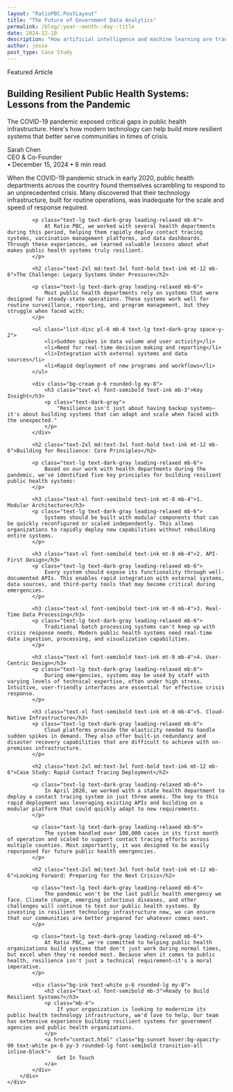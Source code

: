 ```yaml
---
layout: "RatioPBC.PostLayout"
title: "The Future of Government Data Analytics"
permalink: /blog/:year-:month-:day-:title
date: 2024-12-10
description: "How artificial intelligence and machine learning are transforming how public agencies analyze and act on data."
author: jesse
post_type: Case Study
---
```


<!-- Article Header -->
<section class="py-12 bg-white">
    <div class="max-w-4xl mx-auto px-4 sm:px-6 lg:px-8">
        <div class="text-center mb-8">
            <div class="text-sunset font-medium mb-4">Featured Article</div>
            <h1 class="text-4xl md:text-5xl font-bold text-ink mb-6">
                Building Resilient Public Health Systems: Lessons from the Pandemic
            </h1>
            <p class="text-xl text-dark-gray mb-8">
                The COVID-19 pandemic exposed critical gaps in public health infrastructure. Here's how modern technology can help build more resilient systems that better serve communities in times of crisis.
            </p>
            <div class="flex items-center justify-center text-sm text-platinum">
                <div class="flex items-center">
                    <div class="w-10 h-10 bg-sunset rounded-full mr-3"></div>
                    <div class="text-left">
                        <div class="text-dark-gray font-medium">Sarah Chen</div>
                        <div>CEO & Co-Founder</div>
                    </div>
                </div>
                <span class="mx-4">•</span>
                <span>December 15, 2024</span>
                <span class="mx-4">•</span>
                <span>8 min read</span>
            </div>
        </div>
        <div class="w-full h-64 md:h-96 bg-platinum rounded-lg mb-8"></div>
    </div>
</section>

<!-- Article Content -->
<article class="py-8 bg-white">
    <div class="max-w-4xl mx-auto px-4 sm:px-6 lg:px-8">
        <div class="prose prose-lg max-w-none">
            <p class="text-lg text-dark-gray leading-relaxed mb-6">
                When the COVID-19 pandemic struck in early 2020, public health departments across the country found themselves scrambling to respond to an unprecedented crisis. Many discovered that their technology infrastructure, built for routine operations, was inadequate for the scale and speed of response required.
            </p>

            <p class="text-lg text-dark-gray leading-relaxed mb-6">
                At Ratio PBC, we worked with several health departments during this period, helping them rapidly deploy contact tracing systems, vaccination management platforms, and data dashboards. Through these experiences, we learned valuable lessons about what makes public health systems truly resilient.
            </p>

            <h2 class="text-2xl md:text-3xl font-bold text-ink mt-12 mb-6">The Challenge: Legacy Systems Under Pressure</h2>

            <p class="text-lg text-dark-gray leading-relaxed mb-6">
                Most public health departments rely on systems that were designed for steady-state operations. These systems work well for routine surveillance, reporting, and program management, but they struggle when faced with:
            </p>

            <ul class="list-disc pl-6 mb-6 text-lg text-dark-gray space-y-2">
                <li>Sudden spikes in data volume and user activity</li>
                <li>Need for real-time decision making and reporting</li>
                <li>Integration with external systems and data sources</li>
                <li>Rapid deployment of new programs and workflows</li>
            </ul>

            <div class="bg-cream p-6 rounded-lg my-8">
                <h3 class="text-xl font-semibold text-ink mb-3">Key Insight</h3>
                <p class="text-dark-gray">
                    "Resilience isn't just about having backup systems—it's about building systems that can adapt and scale when faced with the unexpected."
                </p>
            </div>

            <h2 class="text-2xl md:text-3xl font-bold text-ink mt-12 mb-6">Building for Resilience: Core Principles</h2>

            <p class="text-lg text-dark-gray leading-relaxed mb-6">
                Based on our work with health departments during the pandemic, we've identified five key principles for building resilient public health systems:
            </p>

            <h3 class="text-xl font-semibold text-ink mt-8 mb-4">1. Modular Architecture</h3>
            <p class="text-lg text-dark-gray leading-relaxed mb-6">
                Systems should be built with modular components that can be quickly reconfigured or scaled independently. This allows organizations to rapidly deploy new capabilities without rebuilding entire systems.
            </p>

            <h3 class="text-xl font-semibold text-ink mt-8 mb-4">2. API-First Design</h3>
            <p class="text-lg text-dark-gray leading-relaxed mb-6">
                Every system should expose its functionality through well-documented APIs. This enables rapid integration with external systems, data sources, and third-party tools that may become critical during emergencies.
            </p>

            <h3 class="text-xl font-semibold text-ink mt-8 mb-4">3. Real-Time Data Processing</h3>
            <p class="text-lg text-dark-gray leading-relaxed mb-6">
                Traditional batch processing systems can't keep up with crisis response needs. Modern public health systems need real-time data ingestion, processing, and visualization capabilities.
            </p>

            <h3 class="text-xl font-semibold text-ink mt-8 mb-4">4. User-Centric Design</h3>
            <p class="text-lg text-dark-gray leading-relaxed mb-6">
                During emergencies, systems may be used by staff with varying levels of technical expertise, often under high stress. Intuitive, user-friendly interfaces are essential for effective crisis response.
            </p>

            <h3 class="text-xl font-semibold text-ink mt-8 mb-4">5. Cloud-Native Infrastructure</h3>
            <p class="text-lg text-dark-gray leading-relaxed mb-6">
                Cloud platforms provide the elasticity needed to handle sudden spikes in demand. They also offer built-in redundancy and disaster recovery capabilities that are difficult to achieve with on-premises infrastructure.
            </p>

            <h2 class="text-2xl md:text-3xl font-bold text-ink mt-12 mb-6">Case Study: Rapid Contact Tracing Deployment</h2>

            <p class="text-lg text-dark-gray leading-relaxed mb-6">
                In April 2020, we worked with a state health department to deploy a contact tracing system in just three weeks. The key to this rapid deployment was leveraging existing APIs and building on a modular platform that could quickly adapt to new requirements.
            </p>

            <p class="text-lg text-dark-gray leading-relaxed mb-6">
                The system handled over 100,000 cases in its first month of operation and scaled to support contact tracing efforts across multiple counties. Most importantly, it was designed to be easily repurposed for future public health emergencies.
            </p>

            <h2 class="text-2xl md:text-3xl font-bold text-ink mt-12 mb-6">Looking Forward: Preparing for the Next Crisis</h2>

            <p class="text-lg text-dark-gray leading-relaxed mb-6">
                The pandemic won't be the last public health emergency we face. Climate change, emerging infectious diseases, and other challenges will continue to test our public health systems. By investing in resilient technology infrastructure now, we can ensure that our communities are better prepared for whatever comes next.
            </p>

            <p class="text-lg text-dark-gray leading-relaxed mb-6">
                At Ratio PBC, we're committed to helping public health organizations build systems that don't just work during normal times, but excel when they're needed most. Because when it comes to public health, resilience isn't just a technical requirement—it's a moral imperative.
            </p>

            <div class="bg-ink text-white p-6 rounded-lg my-8">
                <h3 class="text-xl font-semibold mb-3">Ready to Build Resilient Systems?</h3>
                <p class="mb-4">
                    If your organization is looking to modernize its public health technology infrastructure, we'd love to help. Our team has extensive experience building resilient systems for government agencies and public health organizations.
                </p>
                <a href="contact.html" class="bg-sunset hover:bg-opacity-90 text-white px-6 py-3 rounded-lg font-semibold transition-all inline-block">
                    Get In Touch
                </a>
            </div>
        </div>
    </div>
</article>
